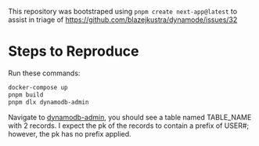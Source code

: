 This repository was bootstraped using `pnpm create next-app@latest` to assist in triage of https://github.com/blazejkustra/dynamode/issues/32

# Steps to Reproduce

Run these commands:

```bash
docker-compose up
pnpm build
pnpm dlx dynamodb-admin
```

Navigate to [dynamodb-admin](http://localhost:8001), you should see a table named TABLE_NAME with 2 records. I expect the pk of the records to contain a prefix of USER#; however, the pk has no prefix applied.
